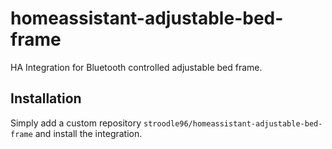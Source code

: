 # homeassistant-adjustable-bed-frame
HA Integration for Bluetooth controlled adjustable bed frame.

## Installation
Simply add a custom repository `stroodle96/homeassistant-adjustable-bed-frame` and install the integration.
